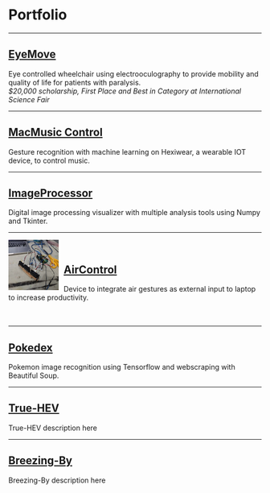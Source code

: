 # Portfolio
---
## [EyeMove](/sample_page)
Eye controlled wheelchair using electrooculography to provide mobility and quality of life for patients with paralysis.<br>
*$20,000 scholarship, First Place and Best in Category at International Science Fair*<br>

---
## [MacMusic Control](https://github.com/mshah0686/MacMusicControl)
Gesture recognition with machine learning on Hexiwear, a wearable IOT device, to control music.<br>

---
## [ImageProcessor](https://github.com/mshah0686/ImageProcessor)
Digital image processing visualizer with multiple analysis tools using Numpy and Tkinter.<br>

---
<img align="left" style="padding-right:10px" width="100" height="100" src="images/aircontrol.jpg"/><br>
## [AirControl](https://github.com/mshah0686/AirControl)
Device to integrate air gestures as external input to laptop to increase productivity.<br><br><br>

---
## [Pokedex](https://github.com/mshah0686/pokedex)
Pokemon image recognition using Tensorflow and webscraping with Beautiful Soup.<br>

---
## [True-HEV](http://example.com/)
True-HEV description here<br>

---
## [Breezing-By](http://example.com/)
Breezing-By description here<br>
